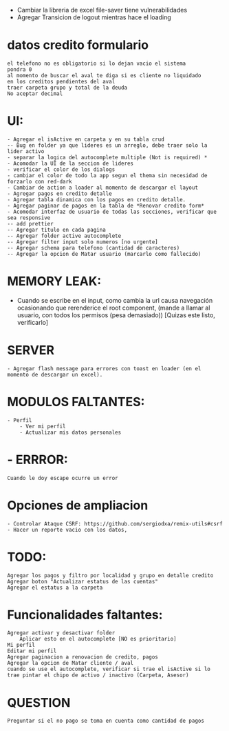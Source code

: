 

- Cambiar la libreria de excel file-saver tiene vulnerabilidades
- Agregar Transicion de logout mientras hace el loading

# datos credito formulario
    el telefono no es obligatorio si lo dejan vacio el sistema
    pondra 0
    al momento de buscar el aval te diga si es cliente no liquidado
    en los creditos pendientes del aval
    traer carpeta grupo y total de la deuda
    No aceptar decimal


# UI:
    - Agregar el isActive en carpeta y en su tabla crud
    -- Bug en folder ya que lideres es un arreglo, debe traer solo la lider activo
    - separar la logica del autocomplete multiple (Not is required) *
    - Acomodar la UI de la seccion de lideres
    - verificar el color de los dialogs
    - cambiar el color de todo la app segun el thema sin necesidad de forzarlo con red-dark
    - Cambiar de action a loader al momento de descargar el layout
    - Agregar pagos en credito detalle
    - Agregar tabla dinamica con los pagos en credito detalle.
    - Agregar paginar de pagos en la tabla de *Renovar credito form*
    - Acomodar interfaz de usuario de todas las secciones, verificar que sea responsive
    -- add prettier
    -- Agregar titulo en cada pagina
    -- Agregar folder active autocomplete
    -- Agregar filter input solo numeros [no urgente]
    -- Agregar schema para telefono (cantidad de caracteres)
    -- Agregar la opcion de Matar usuario (marcarlo como fallecido)

# MEMORY LEAK:
  - Cuando se escribe en el input, como cambia la url causa navegación ocasionando que rerenderice el root component, (mande a llamar al usuario, con todos los permisos (pesa demasiado)) [Quizas este listo, verificarlo]

# SERVER
    - Agregar flash message para errores con toast en loader (en el momento de descargar un excel).

# MODULOS FALTANTES:
    - Perfil
        - Ver mi perfil
        - Actualizar mis datos personales

# - ERRROR: 
    Cuando le doy escape ocurre un error
# Opciones de ampliacion
    - Controlar Ataque CSRF: https://github.com/sergiodxa/remix-utils#csrf
    - Hacer un reporte vacio con los datos, 

# TODO: 
    Agregar los pagos y filtro por localidad y grupo en detalle credito 
    Agregar boton "Actualizar estatus de las cuentas" 
    Agregar el estatus a la carpeta

# Funcionalidades faltantes: 
    Agregar activar y desactivar folder
        Aplicar esto en el autocomplete [NO es prioritario]
    Mi perfil
    Editar mi perfil
    Agregar paginacion a renovacion de credito, pagos
    Agregar la opcion de Matar cliente / aval   
    cuando se use el autocomplete, verificar si trae el isActive si lo trae pintar el chipo de activo / inactivo (Carpeta, Asesor)

# QUESTION
    Preguntar si el no pago se toma en cuenta como cantidad de pagos